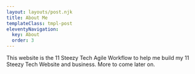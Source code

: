 ```yaml
---
layout: layouts/post.njk
title: About Me
templateClass: tmpl-post
eleventyNavigation:
  key: About
  order: 3
---
```


This website is the 11 Steezy Tech Agile Workflow to help me build my 11 Steezy Tech Website and business. More to come later on.
